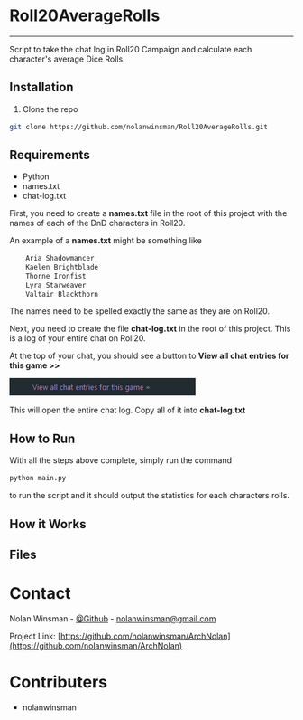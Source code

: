 # Roll20AverageRolls
---

Script to take the chat log in Roll20 Campaign and calculate each character's average Dice Rolls.

## Installation

1. Clone the repo

```sh
git clone https://github.com/nolanwinsman/Roll20AverageRolls.git
```

## Requirements

- Python
- names.txt
- chat-log.txt

First, you need to create a **names.txt** file in the root of this project with the names of each of the DnD characters in Roll20.

An example of a **names.txt** might be something like

```
    Aria Shadowmancer
    Kaelen Brightblade
    Thorne Ironfist
    Lyra Starweaver
    Valtair Blackthorn
```

The names need to be spelled exactly the same as they are on Roll20. 

Next, you need to create the file **chat-log.txt** in the root of this project. This is a log of your entire chat on Roll20. 

At the top of your chat, you should see a button to **View all chat entries for this game >>**

![](images/view_all_chat_entries.png)

This will open the entire chat log. Copy all of it into **chat-log.txt**

## How to Run 

With all the steps above complete, simply run the command

```sh
python main.py
```

to run the script and it should output the statistics for each characters rolls.

## How it Works

## Files

# Contact

Nolan Winsman - [@Github](https://github.com/nolanwinsman) - nolanwinsman@gmail.com

Project Link: [https://github.com/nolanwinsman/ArchNolan](https://github.com/nolanwinsman/ArchNolan)

# Contributers

- nolanwinsman